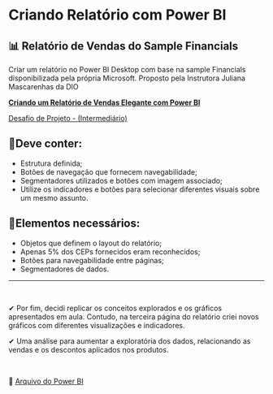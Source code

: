 # Criando Relatório com Power BI

## 📊 Relatório de Vendas do Sample Financials

Criar um relatório no Power BI Desktop com base na sample Financials disponibilizada pela própria Microsoft. Proposto pela Instrutora Juliana Mascarenhas da DIO

<u><b> 
Criando um Relatório de Vendas Elegante com Power BI </b></u>

[ Desafio de Projeto - (Intermediário)](https://web.dio.me/lab/criando-um-relatorio-de-vendas-elegante-com-power-bi/learning/be77b42c-6186-4e51-9746-1c5941116d08)

## 📑Deve conter:

 - Estrutura definida;
 - Botões de navegação que fornecem navegabilidade;
 - Segmentadores utilizados e botões com imagem associado;
 - Utilize os indicadores e botões para selecionar diferentes visuais sobre um mesmo assunto.

 ## 📑Elementos necessários:

 - Objetos que definem o layout do relatório;
 - Apenas 5% dos CEPs fornecidos eram reconhecidos;
 - Botões para navegabilidade entre páginas;
 - Segmentadores de dados.
<hr>
<br>

✔ Por fim, decidi replicar os conceitos explorados e os gráficos apresentados em aula. Contudo, na terceira página do relatório criei novos gráficos com diferentes visualizações e indicadores.

✔ Uma análise para aumentar a exploratória dos dados, relacionando as vendas e os descontos aplicados nos produtos.

<br>

🧱 [Arquivo do Power BI](https://github.com/limasfernanda/FinancialsBI/blob/main/desafio_financials.pbix)